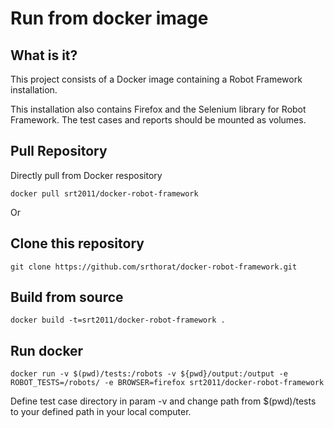 Run from docker image
=================
## What is it?
This project consists of a Docker image containing a Robot Framework installation.

This installation also contains Firefox and the Selenium library for Robot Framework. The test cases and reports should be mounted as volumes.


## Pull Repository

Directly pull from Docker respository 
```
docker pull srt2011/docker-robot-framework
```
Or
 
## Clone this repository
```
git clone https://github.com/srthorat/docker-robot-framework.git
```

## Build from source

```
docker build -t=srt2011/docker-robot-framework .
```

## Run docker

```
docker run -v $(pwd)/tests:/robots -v ${pwd}/output:/output -e ROBOT_TESTS=/robots/ -e BROWSER=firefox srt2011/docker-robot-framework
```

Define test case directory in param -v and change path from $(pwd)/tests to your defined path in your local computer.

